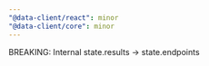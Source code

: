 ```yaml
---
"@data-client/react": minor
"@data-client/core": minor
---
```


BREAKING: Internal state.results -> state.endpoints
